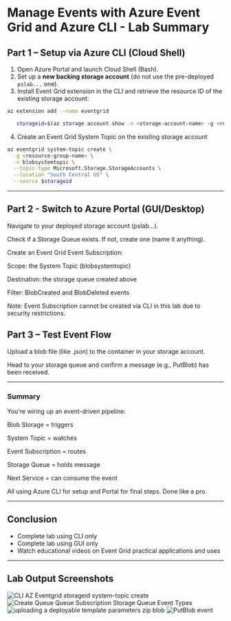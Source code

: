 # Manage Events with Azure Event Grid and Azure CLI - Lab Summary

## Part 1 – Setup via Azure CLI (Cloud Shell)

1. Open Azure Portal and launch Cloud Shell (Bash).  
2. Set up a **new backing storage account** (do not use the pre-deployed `pslab...` one).
3. Install Event Grid extension in the CLI and retrieve the resource ID of the existing storage account:
```bash
az extension add --name eventgrid   
```
```bash
   storageid=$(az storage account show -n <storage-account-name> -g <resource-group-name> --query id --output tsv)
```
4. Create an Event Grid System Topic on the existing storage account
```bash
az eventgrid system-topic create \
  -g <resource-group-name> \
  -n blobsystemtopic \
  --topic-type Microsoft.Storage.StorageAccounts \
  --location "South Central US" \
  --source $storageid
```
---

## Part 2 - Switch to Azure Portal (GUI/Desktop)

Navigate to your deployed storage account (pslab...).

Check if a Storage Queue exists. If not, create one (name it anything).

Create an Event Grid Event Subscription:

Scope: the System Topic (blobsystemtopic)

Destination: the storage queue created above

Filter: BlobCreated and BlobDeleted events

Note: Event Subscription cannot be created via CLI in this lab due to security restrictions.

## Part 3 – Test Event Flow
Upload a blob file (like .json) to the container in your storage account.

Head to your storage queue and confirm a message (e.g., PutBlob) has been received.

---

### Summary
You're wiring up an event-driven pipeline:

Blob Storage = triggers

System Topic = watches

Event Subscription = routes

Storage Queue = holds message

Next Service = can consume the event

All using Azure CLI for setup and Portal for final steps. Done like a pro. 

---

## Conclusion
- Complete lab using CLI only
- Complete lab using GUI only
- Watch educational videos on Event Grid practical applications and uses

---

## Lab Output Screenshots

![CLI AZ Eventgrid storageid system-topic create](https://github.com/user-attachments/assets/9af86ab5-d584-4007-b645-34a22febea8b)
![Create Queue Queue Subscription Storage Queue Event Types](https://github.com/user-attachments/assets/a2d12a8e-6234-4516-8bf1-c15faf78a862)
![uploading a deployable template parameters zip blob](https://github.com/user-attachments/assets/075bd28f-4989-4465-94bb-ea468b81edb6)
![PutBlob event](https://github.com/user-attachments/assets/acf30164-d4fa-49b0-b74a-f1c10b1ee541)



